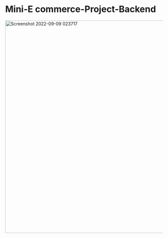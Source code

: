 # Mini-E commerce-Project-Backend

<img width="679" alt="Screenshot 2022-09-09 023717" src="https://user-images.githubusercontent.com/38674801/189324257-a942acd3-d786-4e9b-9663-c43e6739f116.png">


